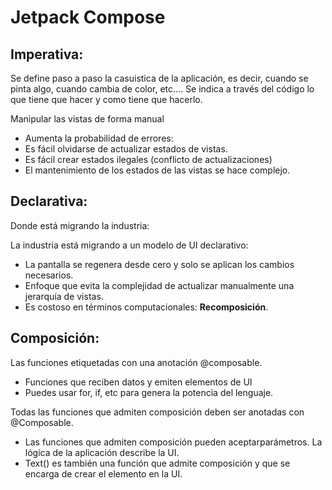 # Jetpack Compose

## Imperativa:

Se define paso a paso la casuistica de la aplicación, es decir, cuando se pinta algo, cuando cambia de color, etc.... Se indica a través del código lo que tiene que hacer y como tiene que hacerlo.

Manipular las vistas de forma manual 
- Aumenta la probabilidad de errores:
- Es fácil olvidarse de actualizar estados de vistas.
- Es fácil crear estados ilegales (conflicto de actualizaciones)
- El mantenimiento de los estados de las vistas se hace complejo.

## Declarativa:

Donde está migrando la industria:

La industria está migrando a un modelo de UI declarativo:
- La pantalla se regenera desde cero y solo se aplican los cambios necesarios.
- Enfoque que evita la complejidad de actualizar manualmente una jerarquía de vistas.
- Es costoso en términos computacionales: **Recomposición**.

## Composición:

Las funciones etiquetadas con una anotación @composable.   

- Funciones que reciben datos y emiten elementos de UI
- Puedes usar for, if, etc para genera la potencia del lenguaje.

Todas las funciones que admiten composición deben ser anotadas con @Composable.
- Las funciones que admiten composición pueden aceptarparámetros. La lógica de la aplicación describe la UI.
- Text() es también una función que admite composición y que se encarga de crear el elemento en la UI.
